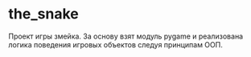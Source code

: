 # the_snake
Проект игры змейка. За основу взят модуль pygame и реализована логика поведения игровых объектов следуя принципам ООП.
